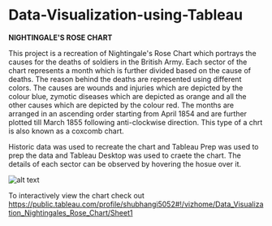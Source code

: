# Data-Visualization-using-Tableau

**NIGHTINGALE'S ROSE CHART**

This project is a recreation of Nightingale's Rose Chart which portrays the causes for the deaths of soldiers in the British Army. Each sector of the chart represents a month which is further divided based on the cause of deaths. The reason behind the deaths are represented using different colors. The causes are wounds and injuries which are depicted by the colour blue, zymotic diseases which are depicted as orange and all the other causes which are depicted by the colour red. The months are arranged in an ascending order starting from April 1854 and are further plotted till March 1855 following anti-clockwise direction. This type of a chrt is also known as a coxcomb chart. 

Historic data was used to recreate the chart and Tableau Prep was used to prep the data and Tableau Desktop was used to craete the chart. The details of each sector can be observed by hovering the hosue over it. 

![alt text](https://user-images.githubusercontent.com/55923146/93861054-8eae9700-fcdd-11ea-8343-dd6442b84522.png)


To interactively view the chart check out https://public.tableau.com/profile/shubhangi5052#!/vizhome/Data_Visualization_Nightingales_Rose_Chart/Sheet1
